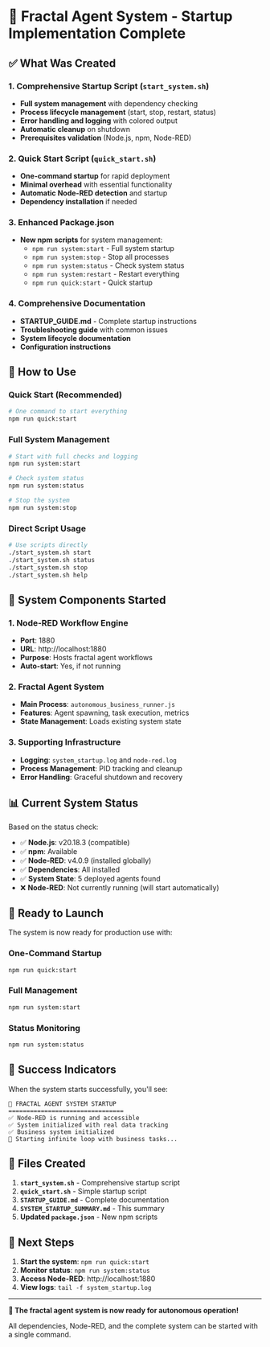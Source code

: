 # 🚀 Fractal Agent System - Startup Implementation Complete

## ✅ What Was Created

### 1. **Comprehensive Startup Script** (`start_system.sh`)

- **Full system management** with dependency checking
- **Process lifecycle management** (start, stop, restart, status)
- **Error handling and logging** with colored output
- **Automatic cleanup** on shutdown
- **Prerequisites validation** (Node.js, npm, Node-RED)

### 2. **Quick Start Script** (`quick_start.sh`)

- **One-command startup** for rapid deployment
- **Minimal overhead** with essential functionality
- **Automatic Node-RED detection** and startup
- **Dependency installation** if needed

### 3. **Enhanced Package.json**

- **New npm scripts** for system management:
  - `npm run system:start` - Full system startup
  - `npm run system:stop` - Stop all processes
  - `npm run system:status` - Check system status
  - `npm run system:restart` - Restart everything
  - `npm run quick:start` - Quick startup

### 4. **Comprehensive Documentation**

- **STARTUP_GUIDE.md** - Complete startup instructions
- **Troubleshooting guide** with common issues
- **System lifecycle documentation**
- **Configuration instructions**

## 🎯 How to Use

### Quick Start (Recommended)

```bash
# One command to start everything
npm run quick:start
```

### Full System Management

```bash
# Start with full checks and logging
npm run system:start

# Check system status
npm run system:status

# Stop the system
npm run system:stop
```

### Direct Script Usage

```bash
# Use scripts directly
./start_system.sh start
./start_system.sh status
./start_system.sh stop
./start_system.sh help
```

## 🔧 System Components Started

### 1. **Node-RED Workflow Engine**

- **Port**: 1880
- **URL**: http://localhost:1880
- **Purpose**: Hosts fractal agent workflows
- **Auto-start**: Yes, if not running

### 2. **Fractal Agent System**

- **Main Process**: `autonomous_business_runner.js`
- **Features**: Agent spawning, task execution, metrics
- **State Management**: Loads existing system state

### 3. **Supporting Infrastructure**

- **Logging**: `system_startup.log` and `node-red.log`
- **Process Management**: PID tracking and cleanup
- **Error Handling**: Graceful shutdown and recovery

## 📊 Current System Status

Based on the status check:

- ✅ **Node.js**: v20.18.3 (compatible)
- ✅ **npm**: Available
- ✅ **Node-RED**: v4.0.9 (installed globally)
- ✅ **Dependencies**: All installed
- ✅ **System State**: 5 deployed agents found
- ❌ **Node-RED**: Not currently running (will start automatically)

## 🚀 Ready to Launch

The system is now ready for production use with:

### **One-Command Startup**

```bash
npm run quick:start
```

### **Full Management**

```bash
npm run system:start
```

### **Status Monitoring**

```bash
npm run system:status
```

## 🎉 Success Indicators

When the system starts successfully, you'll see:

```
🚀 FRACTAL AGENT SYSTEM STARTUP
================================
✅ Node-RED is running and accessible
✅ System initialized with real data tracking
✅ Business system initialized
🔄 Starting infinite loop with business tasks...
```

## 📁 Files Created

1. **`start_system.sh`** - Comprehensive startup script
2. **`quick_start.sh`** - Simple startup script
3. **`STARTUP_GUIDE.md`** - Complete documentation
4. **`SYSTEM_STARTUP_SUMMARY.md`** - This summary
5. **Updated `package.json`** - New npm scripts

## 🔄 Next Steps

1. **Start the system**: `npm run quick:start`
2. **Monitor status**: `npm run system:status`
3. **Access Node-RED**: http://localhost:1880
4. **View logs**: `tail -f system_startup.log`

---

**🎯 The fractal agent system is now ready for autonomous operation!**

All dependencies, Node-RED, and the complete system can be started with a single command.
